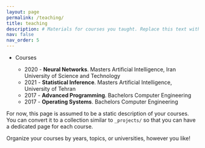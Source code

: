 ```yaml
---
layout: page
permalink: /teaching/
title: teaching
description: # Materials for courses you taught. Replace this text with your description.
nav: false
nav_order: 5
---
```


- Courses

  - 2020 - **Neural Networks**. Masters Artificial Intelligence, Iran University of Science and Technology
  - 2021 - **Statistical Inference**. Masters Artificial Intelligence, University of Tehran
  - 2017 - **Advanced Programming**. Bachelors Computer Engineering
  - 2017 - **Operating Systems**. Bachelors Computer Engineering


For now, this page is assumed to be a static description of your courses. You can convert it to a collection similar to `_projects/` so that you can have a dedicated page for each course.

Organize your courses by years, topics, or universities, however you like!
